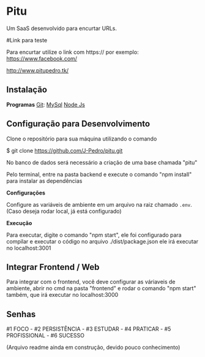 # Pitu
 Um SaaS desenvolvido para encurtar URLs.
 
 #Link para teste
 
 Para encurtar utilize o link com https:// por exemplo: https://www.facebook.com/
 
 http://www.pitupedro.tk/
 

## Instalação

**Programas**
[Git](https://git-scm.com/): 
[MySql](https://www.mysql.com/)
[Node Js](https://nodejs.org/en/)




## Configuração para Desenvolvimento

Clone o repositório para sua máquina utilizando o comando

$ git clone https://github.com/J-Pedro/pitu.git

No banco de dados será necessário a criação de uma base chamada "pitu"

Pelo terminal, entre na pasta backend e execute o comando "npm install" para instalar as dependências

**Configurações**

Configure as variáveis de ambiente em um arquivo na raiz chamado `.env`. (Caso deseja rodar local, já está configurado)

**Execução**

Para executar, digite o comando "npm start", ele foi configurado para compilar e executar o código no arquivo ./dist/package.json
ele irá executar no localhost:3001




## Integrar Frontend / Web

Para integrar com o frontend, você deve configurar as váriaveis de ambiente, abrir no cmd na pasta "frontend" e rodar o comando "npm start" também,
que irá executar no localhost:3000

## Senhas
#1 FOCO - #2 PERSISTÊNCIA - #3 ESTUDAR - #4 PRATICAR - #5 PROFISSIONAL - #6 SUCESSO



(Arquivo readme ainda em construção, devido pouco conhecimento)

